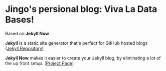 # Jingo's persional blog: Viva La Data Bases!

Based on **Jekyll Now**

**Jekyll** is a static site generator that's perfect for GitHub hosted blogs ([Jekyll Repository](https://github.com/jekyll/jekyll))

**Jekyll Now** makes it easier to create your Jekyll blog, by eliminating a lot of the up front setup. ([Project Page](http://www.jekyllnow.com))
